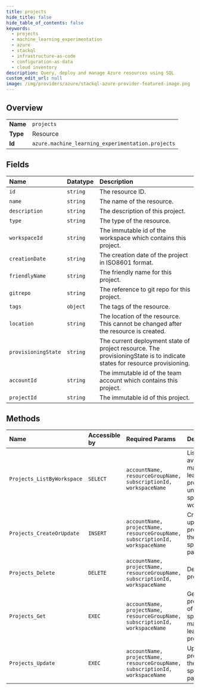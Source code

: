 ```yaml
---
title: projects
hide_title: false
hide_table_of_contents: false
keywords:
  - projects
  - machine_learning_experimentation
  - azure    
  - stackql
  - infrastructure-as-code
  - configuration-as-data
  - cloud inventory
description: Query, deploy and manage Azure resources using SQL
custom_edit_url: null
image: /img/providers/azure/stackql-azure-provider-featured-image.png
---
```

  
    

## Overview
<table><tbody>
<tr><td><b>Name</b></td><td><code>projects</code></td></tr>
<tr><td><b>Type</b></td><td>Resource</td></tr>
<tr><td><b>Id</b></td><td><code>azure.machine_learning_experimentation.projects</code></td></tr>
</tbody></table>

## Fields
| Name | Datatype | Description |
|:-----|:---------|:------------|
| `id` | `string` | The resource ID. |
| `name` | `string` | The name of the resource. |
| `description` | `string` | The description of this project. |
| `type` | `string` | The type of the resource. |
| `workspaceId` | `string` | The immutable id of the workspace which contains this project. |
| `creationDate` | `string` | The creation date of the project in ISO8601 format. |
| `friendlyName` | `string` | The friendly name for this project. |
| `gitrepo` | `string` | The reference to git repo for this project. |
| `tags` | `object` | The tags of the resource. |
| `location` | `string` | The location of the resource. This cannot be changed after the resource is created. |
| `provisioningState` | `string` | The current deployment state of project resource. The provisioningState is to indicate states for resource provisioning. |
| `accountId` | `string` | The immutable id of the team account which contains this project. |
| `projectId` | `string` | The immutable id of this project. |
## Methods
| Name | Accessible by | Required Params | Description |
|:-----|:--------------|:----------------|:------------|
| `Projects_ListByWorkspace` | `SELECT` | `accountName, resourceGroupName, subscriptionId, workspaceName` | Lists all the available machine learning projects under the specified workspace. |
| `Projects_CreateOrUpdate` | `INSERT` | `accountName, projectName, resourceGroupName, subscriptionId, workspaceName` | Creates or updates a project with the specified parameters. |
| `Projects_Delete` | `DELETE` | `accountName, projectName, resourceGroupName, subscriptionId, workspaceName` | Deletes a project. |
| `Projects_Get` | `EXEC` | `accountName, projectName, resourceGroupName, subscriptionId, workspaceName` | Gets the properties of the specified machine learning project. |
| `Projects_Update` | `EXEC` | `accountName, projectName, resourceGroupName, subscriptionId, workspaceName` | Updates a project with the specified parameters. |
